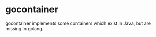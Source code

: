 gocontainer
======
gocontainer implements some containers which exist in Java, but are missing in golang.

